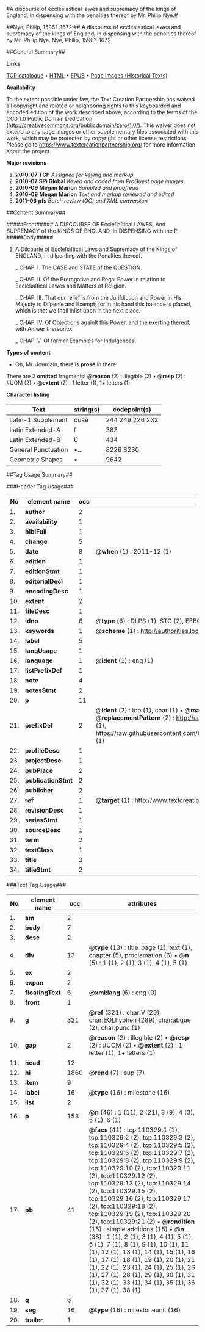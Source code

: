 #A discourse of ecclesiastical lawes and supremacy of the kings of England, in dispensing with the penalties thereof by Mr. Philip Nye.#

##Nye, Philip, 1596?-1672.##
A discourse of ecclesiastical lawes and supremacy of the kings of England, in dispensing with the penalties thereof by Mr. Philip Nye.
Nye, Philip, 1596?-1672.

##General Summary##

**Links**

[TCP catalogue](http://www.ota.ox.ac.uk/tcp/)  • 
[HTML](http://tei.it.ox.ac.uk/tcp/Texts-HTML/free/A52/A52594.html)  • 
[EPUB](http://tei.it.ox.ac.uk/tcp/Texts-EPUB/free/A52/A52594.epub) • 
[Page images (Historical Texts)](https://historicaltexts.jisc.ac.uk/eebo-31355141e)

**Availability**

To the extent possible under law, the Text Creation Partnership has waived all copyright and related or neighboring rights to this keyboarded and encoded edition of the work described above, according to the terms of the CC0 1.0 Public Domain Dedication (http://creativecommons.org/publicdomain/zero/1.0/). This waiver does not extend to any page images or other supplementary files associated with this work, which may be protected by copyright or other license restrictions. Please go to https://www.textcreationpartnership.org/ for more information about the project.

**Major revisions**

1. __2010-07__ __TCP__ *Assigned for keying and markup*
1. __2010-07__ __SPi Global__ *Keyed and coded from ProQuest page images*
1. __2010-09__ __Megan Marion__ *Sampled and proofread*
1. __2010-09__ __Megan Marion__ *Text and markup reviewed and edited*
1. __2011-06__ __pfs__ *Batch review (QC) and XML conversion*

##Content Summary##

#####Front#####
A DISCOURSE OF Eccleſiaſtical LAWES, And SUPREMACY of the KINGS OF ENGLAND, In DISPENSING with the P
#####Body#####

1. A Diſcourſe of Eccleſiaſtical Laws and Supremacy of the Kings of ENGLAND, in diſpenſing with the Penalties thereof.

    _ CHAP. I. The CASE and STATE of the QƲESTION.

    _ CHAP. II. Of the Prerogative and Regal Power in relation to Eccleſiaſtical Lawes and Matters of Religion.

    _ CHAP. III. That our relief is from the Juriſdiction and Power in His Majesty to Diſpenſe and Exempt; for in his hand this balance is placed, which is that we ſhall inſist upon in the next place.

    _ CHAP. IV. Of Objections againſt this Power, and the exerting thereof, with Anſwer thereunto.

    _ CHAP. V. Of former Examples for Indulgences.

**Types of content**

  * Oh, Mr. Jourdain, there is **prose** in there!

There are 2 **omitted** fragments! 
 @__reason__ (2) : illegible (2)  •  @__resp__ (2) : #UOM (2)  •  @__extent__ (2) : 1 letter (1), 1+ letters (1)

**Character listing**


|Text|string(s)|codepoint(s)|
|---|---|---|
|Latin-1 Supplement|ôùâè|244 249 226 232|
|Latin Extended-A|ſ|383|
|Latin Extended-B|Ʋ|434|
|General Punctuation|•…|8226 8230|
|Geometric Shapes|▪|9642|

##Tag Usage Summary##

###Header Tag Usage###

|No|element name|occ|attributes|
|---|---|---|---|
|1.|__author__|2||
|2.|__availability__|1||
|3.|__biblFull__|1||
|4.|__change__|5||
|5.|__date__|8| @__when__ (1) : 2011-12 (1)|
|6.|__edition__|1||
|7.|__editionStmt__|1||
|8.|__editorialDecl__|1||
|9.|__encodingDesc__|1||
|10.|__extent__|2||
|11.|__fileDesc__|1||
|12.|__idno__|6| @__type__ (6) : DLPS (1), STC (2), EEBO-CITATION (1), OCLC (1), VID (1)|
|13.|__keywords__|1| @__scheme__ (1) : http://authorities.loc.gov/ (1)|
|14.|__label__|5||
|15.|__langUsage__|1||
|16.|__language__|1| @__ident__ (1) : eng (1)|
|17.|__listPrefixDef__|1||
|18.|__note__|4||
|19.|__notesStmt__|2||
|20.|__p__|11||
|21.|__prefixDef__|2| @__ident__ (2) : tcp (1), char (1)  •  @__matchPattern__ (2) : ([0-9\-]+):([0-9IVX]+) (1), (.+) (1)  •  @__replacementPattern__ (2) : http://eebo.chadwyck.com/downloadtiff?vid=$1&page=$2 (1), https://raw.githubusercontent.com/textcreationpartnership/Texts/master/tcpchars.xml#$1 (1)|
|22.|__profileDesc__|1||
|23.|__projectDesc__|1||
|24.|__pubPlace__|2||
|25.|__publicationStmt__|2||
|26.|__publisher__|2||
|27.|__ref__|1| @__target__ (1) : http://www.textcreationpartnership.org/docs/. (1)|
|28.|__revisionDesc__|1||
|29.|__seriesStmt__|1||
|30.|__sourceDesc__|1||
|31.|__term__|2||
|32.|__textClass__|1||
|33.|__title__|3||
|34.|__titleStmt__|2||


###Text Tag Usage###

|No|element name|occ|attributes|
|---|---|---|---|
|1.|__am__|2||
|2.|__body__|7||
|3.|__desc__|2||
|4.|__div__|13| @__type__ (13) : title_page (1), text (1), chapter (5), proclamation (6)  •  @__n__ (5) : 1 (1), 2 (1), 3 (1), 4 (1), 5 (1)|
|5.|__ex__|2||
|6.|__expan__|2||
|7.|__floatingText__|6| @__xml:lang__ (6) : eng (0)|
|8.|__front__|1||
|9.|__g__|321| @__ref__ (321) : char:V (29), char:EOLhyphen (289), char:abque (2), char:punc (1)|
|10.|__gap__|2| @__reason__ (2) : illegible (2)  •  @__resp__ (2) : #UOM (2)  •  @__extent__ (2) : 1 letter (1), 1+ letters (1)|
|11.|__head__|12||
|12.|__hi__|1860| @__rend__ (7) : sup (7)|
|13.|__item__|9||
|14.|__label__|16| @__type__ (16) : milestone (16)|
|15.|__list__|2||
|16.|__p__|153| @__n__ (46) : 1 (11), 2 (21), 3 (9), 4 (3), 5 (1), 6 (1)|
|17.|__pb__|41| @__facs__ (41) : tcp:110329:1 (1), tcp:110329:2 (2), tcp:110329:3 (2), tcp:110329:4 (2), tcp:110329:5 (2), tcp:110329:6 (2), tcp:110329:7 (2), tcp:110329:8 (2), tcp:110329:9 (2), tcp:110329:10 (2), tcp:110329:11 (2), tcp:110329:12 (2), tcp:110329:13 (2), tcp:110329:14 (2), tcp:110329:15 (2), tcp:110329:16 (2), tcp:110329:17 (2), tcp:110329:18 (2), tcp:110329:19 (2), tcp:110329:20 (2), tcp:110329:21 (2)  •  @__rendition__ (15) : simple:additions (15)  •  @__n__ (38) : 1 (1), 2 (1), 3 (1), 4 (1), 5 (1), 6 (1), 7 (1), 8 (1), 9 (1), 10 (1), 11 (1), 12 (1), 13 (1), 14 (1), 15 (1), 16 (1), 17 (1), 18 (1), 19 (1), 20 (1), 21 (1), 22 (1), 23 (1), 24 (1), 25 (1), 26 (1), 27 (1), 28 (1), 29 (1), 30 (1), 31 (1), 32 (1), 33 (1), 34 (1), 35 (1), 36 (1), 37 (1), 38 (1)|
|18.|__q__|6||
|19.|__seg__|16| @__type__ (16) : milestoneunit (16)|
|20.|__trailer__|1||
